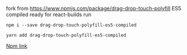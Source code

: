 fork from https://www.npmjs.com/package/drag-drop-touch-polyfill
ES5 compiled ready for react-builds run

`npm i --save drag-drop-touch-polyfill-es5-compiled`

`yarn add drag-drop-touch-polyfill-es5-compiled`

[Npm link](https://www.npmjs.com/package/drag-drop-touch-polyfill-es5-compiled)

